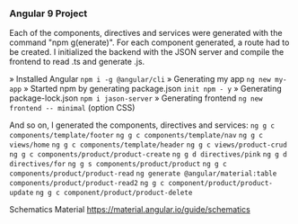 ### **Angular 9 Project**

Each of the components, directives and services were generated with the command "npm g(enerate)". For each component generated, a route had to be created. I initialized the backend with the JSON server and compile the frontend to read .ts and generate .js.

» Installed Angular
`npm i -g @angular/cli`
» Generating my app
`ng new my-app`
» Started npm by generating package.json
`init npm - y`
» Generating package-lock.json
`npm i jason-server`
» Generating frontend
`ng new frontend -- minimal` (option CSS)

And so on, I generated the components, directives and services:
`ng g c components/template/footer`
`ng g c components/template/nav`
`ng g c views/home`
`ng g c components/template/header`
`ng g c views/product-crud`
`ng g c components/product/product-create`
`ng g d directives/pink`
`ng g d directives/for`
`ng g s components/product/product`
`ng g c components/product/product-read`
`ng generate @angular/material:table components/product/product-read2`
`ng g c component/product/product-update`
`ng g c component/product/product-delete`

Schematics Material
https://material.angular.io/guide/schematics
